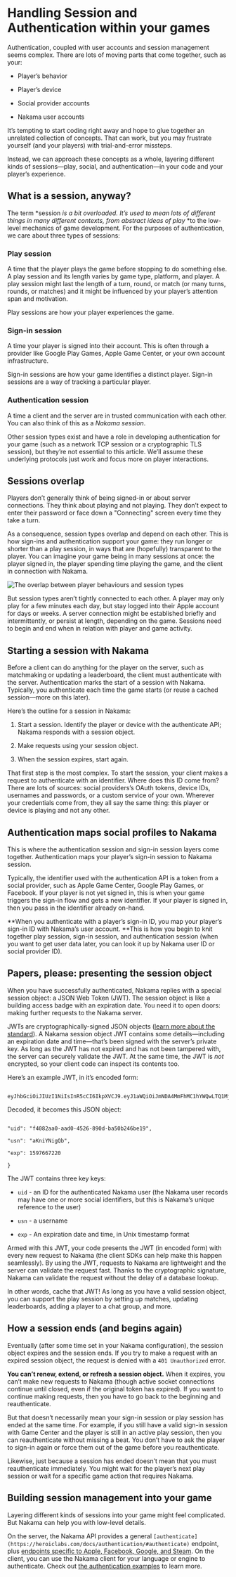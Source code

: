 # Handling Session and Authentication within your games

Authentication, coupled with user accounts and session management seems complex. There are lots of moving parts that come together, such as your:

* Player’s behavior

* Player’s device

* Social provider accounts

* Nakama user accounts

It’s tempting to start coding right away and hope to glue together an unrelated collection of concepts. That can work, but you may frustrate yourself (and your players) with trial-and-error missteps.

Instead, we can approach these concepts as a whole, layering different kinds of sessions—play, social, and authentication—in your code and your player’s experience.

## What is a session, anyway?

The term *session *is a bit overloaded. It’s used to mean lots of different things in many different contexts, from abstract ideas of play* *to the low-level mechanics of game development. For the purposes of authentication, we care about three types of sessions:

### Play session

A time that the player plays the game before stopping to do something else. A play session and its length varies by game type, platform, and player. A play session might last the length of a turn, round, or match (or many turns, rounds, or matches) and it might be influenced by your player’s attention span and motivation.

Play sessions are how your player experiences the game.

### Sign-in session

A time your player is signed into their account. This is often through a provider like Google Play Games, Apple Game Center, or your own account infrastructure.

Sign-in sessions are how your game identifies a distinct player. Sign-in sessions are a way of tracking a particular player.

### Authentication session

A time a client and the server are in trusted communication with each other. You can also think of this as a *Nakama session*.

Other session types exist and have a role in developing authentication for your game (such as a network TCP session or a cryptographic TLS session), but they’re not essential to this article. We’ll assume these underlying protocols just work and focus more on player interactions.

## Sessions overlap

Players don’t generally think of being signed-in or about server connections. They think about playing and not playing. They don’t expect to enter their password or face down a "Connecting" screen every time they take a turn.

As a consequence, session types overlap and depend on each other. This is how sign-ins and authentication support your game: they run longer or shorter than a play session, in ways that are (hopefully) transparent to the player. You can imagine your game being in many sessions at once: the player signed in, the player spending time playing the game, and the client in connection with Nakama.

![The overlap between player behaviours and session types](nakama-sessions.png)

But session types aren’t tightly connected to each other. A player may only play for a few minutes each day, but stay logged into their Apple account for days or weeks. A server connection might be established briefly and intermittently, or persist at length, depending on the game. Sessions need to begin and end when in relation with player and game activity.

## Starting a session with Nakama

Before a client can do anything for the player on the server, such as matchmaking or updating a leaderboard, the client must authenticate with the server. Authentication marks the start of a session with Nakama. Typically, you authenticate each time the game starts (or reuse a cached session—more on this later).

Here’s the outline for a session in Nakama:

1. Start a session. Identify the player or device with the authenticate API; Nakama responds with a session object.

2. Make requests using your session object.

3. When the session expires, start again.

That first step is the most complex. To start the session, your client makes a request to authenticate with an identifier. Where does this ID come from? There are lots of sources: social providers’s OAuth tokens, device IDs, usernames and passwords, or a custom service of your own. Wherever your credentials come from, they all say the same thing: this player or device is playing and not any other.

## Authentication maps social profiles to Nakama

This is where the authentication session and sign-in session layers come together. Authentication maps your player’s sign-in session to Nakama session.

Typically, the identifier used with the authentication API is a token from a social provider, such as Apple Game Center, Google Play Games, or Facebook. If your player is not yet signed in, this is when your game triggers the sign-in flow and gets a new identifier. If your player is signed in, then you pass in the identifier already on-hand.

**When you authenticate with a player’s sign-in ID, you map your player’s sign-in ID with Nakama’s user account. **This is how you begin to knit together play session, sign-in session, and authentication session (when you want to get user data later, you can look it up by Nakama user ID or social provider ID).

## Papers, please: presenting the session object

When you have successfully authenticated, Nakama replies with a special session object: a JSON Web Token (JWT). The session object is like a building access badge with an expiration date. You need it to open doors: making further requests to the Nakama server.

JWTs are cryptographically-signed JSON objects ([learn more about the standard](https://jwt.io/)). A Nakama session object JWT contains some details—including an expiration date and time—that’s been signed with the server’s private key. As long as the JWT has not expired and has not been tampered with, the server can securely validate the JWT. At the same time, the JWT is *not* encrypted, so your client code can inspect its contents too.

Here’s an example JWT, in it’s encoded form:

```

eyJhbGciOiJIUzI1NiIsInR5cCI6IkpXVCJ9.eyJ1aWQiOiJmNDA4MmFhMC1hYWQwLTQ1MjYtODkwZC1iYTUwYjI0NmJlMTkiLCJ1c24iOiJhS25pWU5pZ1FiIiwiZXhwIjoxNTk3NjY3MjIwfQ.1fdAmq3nrDcPy0k6BwPCcULmhLiB54Z_feEuDaINNsA

```

Decoded, it becomes this JSON object:

```

"uid": "f4082aa0-aad0-4526-890d-ba50b246be19",

"usn": "aKniYNigQb",

"exp": 1597667220

}

```

The JWT contains three key keys:

* `uid` - an ID for the authenticated Nakama user (the Nakama user records may have one or more social identifiers, but this is Nakama’s unique reference to the user)

* `usn` - a username

* `exp` - An expiration date and time, in Unix timestamp format

Armed with this JWT, your code presents the JWT (in encoded form) with every new request to Nakama (the client SDKs can help make this happen seamlessly). By using the JWT, requests to Nakama are lightweight and the server can validate the request fast. Thanks to the cryptographic signature, Nakama can validate the request without the delay of a database lookup.

In other words, cache that JWT! As long as you have a valid session object, you can support the play session by setting up matches, updating leaderboards, adding a player to a chat group, and more.

## How a session ends (and begins again)

Eventually (after some time set in your Nakama configuration), the session object expires and the session ends. If you try to make a request with an expired session object, the request is denied with a `401 Unauthorized` error.

**You can’t renew, extend, or refresh a session object.** When it expires, you can’t make new requests to Nakama (though active socket connections continue until closed, even if the original token has expired). If you want to continue making requests, then you have to go back to the beginning and reauthenticate.

But that doesn’t necessarily mean your sign-in session or play session has ended at the same time. For example, if you still have a valid sign-in session with Game Center and the player is still in an active play session, then you can reauthenticate without missing a beat. You don’t have to ask the player to sign-in again or force them out of the game before you reauthenticate.

Likewise, just because a session has ended doesn’t mean that you must reauthenticate immediately. You might wait for the player’s next play session or wait for a specific game action that requires Nakama.

## Building session management into your game

Layering different kinds of sessions into your game might feel complicated. But Nakama can help you with low-level details.

On the server, the Nakama API provides a general `[authenticate](https://heroiclabs.com/docs/authentication/#authenticate)` endpoint, plus [endpoints specific to Apple, Facebook, Google, and Steam](https://heroiclabs.com/docs/authentication/#social-providers). On the client, you can use the Nakama client for your language or engine to authenticate. Check out [the authentication examples](https://heroiclabs.com/docs/authentication/#authenticate) to learn more.

